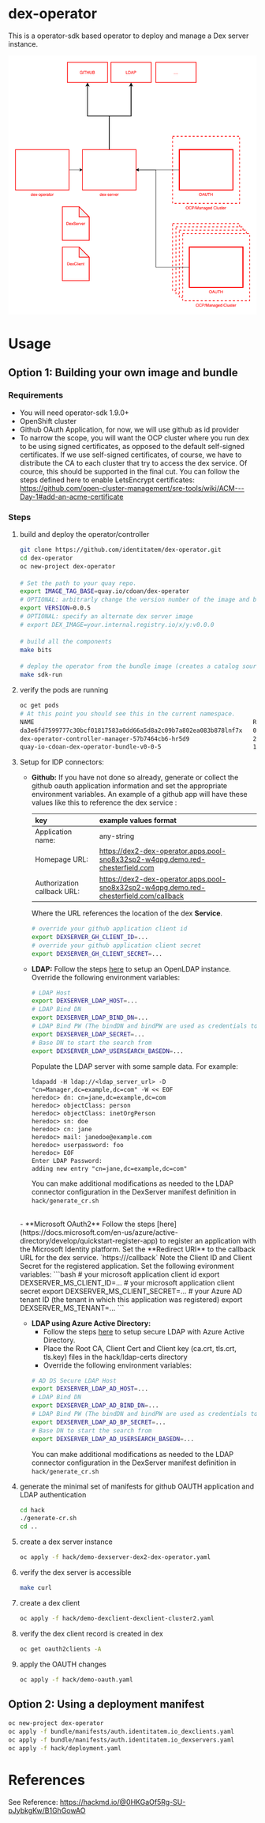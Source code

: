# dex-operator

This is a operator-sdk based operator to deploy and manage a Dex server instance.

 ![component diagram](/docs/img/dex-component-diagram.png)

# Usage

## Option 1: Building your own image and bundle

### Requirements

* You will need operator-sdk 1.9.0+
* OpenShift cluster
* Github OAuth Application, for now, we will use github as id provider
* To narrow the scope, you will want the OCP cluster where you run dex to be using signed certificates, as opposed to the default self-signed certificates. If we use self-signed certificates, of course, we have to distribute the CA to each cluster that try to access the dex service. Of cource, this should be supported in the final cut. You can follow the steps defined here to enable LetsEncrypt certificates: https://github.com/open-cluster-management/sre-tools/wiki/ACM---Day-1#add-an-acme-certificate

### Steps

1. build and deploy the operator/controller

    ```bash
    git clone https://github.com/identitatem/dex-operator.git
    cd dex-operator
    oc new-project dex-operator

    # Set the path to your quay repo.
    export IMAGE_TAG_BASE=quay.io/cdoan/dex-operator
    # OPTIONAL: arbitrarly change the version number of the image and bundle.
    export VERSION=0.0.5
    # OPTIONAL: specify an alternate dex server image
    # export DEX_IMAGE=your.internal.registry.io/x/y:v0.0.0

    # build all the components
    make bits

    # deploy the operator from the bundle image (creates a catalog source). We can deploy the controller directly, but I started using the bundle and got used to it.
    make sdk-run
    ```

2. verify the pods are running

    ```bash
    oc get pods
    # At this point you should see this in the current namespace.
    NAME                                                              READY   STATUS      RESTARTS   AGE
    da3e6fd7599777c30bcf01817583a0dd66a5d8a2c09b7a802ea083b878lnf7x   0/1     Completed   0          25s
    dex-operator-controller-manager-57b7464cb6-hr5d9                  2/2     Running     0          16s
    quay-io-cdoan-dex-operator-bundle-v0-0-5                          1/1     Running     0          35s
    ```

3. Setup for IDP connectors:
    - **Github:**
      If you have not done so already, generate or collect the github oauth application information and set the appropriate environment variables. An example of a github app will have these values like this to reference the dex service :

        | key                         | example values format |
        |-----------------------------|-----------------------|
        | Application name:           | any-string |
        | Homepage URL:               | https://dex2-dex-operator.apps.pool-sno8x32sp2-w4qpg.demo.red-chesterfield.com |
        | Authorization callback URL: | https://dex2-dex-operator.apps.pool-sno8x32sp2-w4qpg.demo.red-chesterfield.com/callback |

        Where the URL references the location of the dex **Service**.

        ```bash
        # override your github application client id
        export DEXSERVER_GH_CLIENT_ID=...
        # override your github application client secret
        export DEXSERVER_GH_CLIENT_SECRET=...
        ```

    - **LDAP:**
        Follow the steps [here](https://medium.com/ibm-garage/how-to-host-and-deploy-an-openldap-sever-in-openshift-affab06a4365) to setup an OpenLDAP instance.
        Override the following environment variables:
        ```bash
        # LDAP Host
        export DEXSERVER_LDAP_HOST=...
        # LDAP Bind DN 
        export DEXSERVER_LDAP_BIND_DN=...
        # LDAP Bind PW (The bindDN and bindPW are used as credentials to search for users and passwords)
        export DEXSERVER_LDAP_SECRET=...
        # Base DN to start the search from
        export DEXSERVER_LDAP_USERSEARCH_BASEDN=...
        ```
        Populate the LDAP server with some sample data. For example:
        ```
        ldapadd -H ldap://<ldap_server_url> -D "cn=Manager,dc=example,dc=com" -W << EOF
        heredoc> dn: cn=jane,dc=example,dc=com
        heredoc> objectClass: person
        heredoc> objectClass: inetOrgPerson
        heredoc> sn: doe
        heredoc> cn: jane
        heredoc> mail: janedoe@example.com
        heredoc> userpassword: foo
        heredoc> EOF
        Enter LDAP Password:
        adding new entry "cn=jane,dc=example,dc=com"
        ```
        You can make additional modifications as needed to the LDAP connector configuration in the DexServer manifest definition in `hack/generate_cr.sh`
    </br>
    - **Microsoft OAuth2**
        Follow the steps [here](https://docs.microsoft.com/en-us/azure/active-directory/develop/quickstart-register-app) to register an application with the Microsoft Identity platform.
        Set the **Redirect URI** to the callback URL for the dex service. `https://<location of dex service>/callback`
        Note the Client ID and Client Secret for the registered application.
        Set the following evironment variables:
        ```bash
        # your microsoft application client id
        export DEXSERVER_MS_CLIENT_ID=...
        # your microsoft application client secret
        export DEXSERVER_MS_CLIENT_SECRET=...
        # your Azure AD tenant ID (the tenant in which this application was registered)
        export DEXSERVER_MS_TENANT=...        
        ```        



    - **LDAP using Azure Active Directory:**
        - Follow the steps [here](https://docs.google.com/document/d/1TC23Ok-CaXFm7AI0JatjEZbYUiycV_PeyHk9GRTylzA/edit?usp=sharing) to setup secure LDAP with Azure Active Directory.
        - Place the Root CA, Client Cert and Client key (ca.crt, tls.crt, tls.key) files in the hack/ldap-certs directory
        - Override the following environment variables:
        ```bash
        # AD DS Secure LDAP Host
        export DEXSERVER_LDAP_AD_HOST=...
        # LDAP Bind DN 
        export DEXSERVER_LDAP_AD_BIND_DN=...
        # LDAP Bind PW (The bindDN and bindPW are used as credentials to search for users and passwords)
        export DEXSERVER_LDAP_AD_BP_SECRET=...
        # Base DN to start the search from
        export DEXSERVER_LDAP_AD_USERSEARCH_BASEDN=...
        ```
        You can make additional modifications as needed to the LDAP connector configuration in the DexServer manifest definition in `hack/generate_cr.sh`

4. generate the minimal set of manifests for github OAUTH application and LDAP authentication

    ```bash
    cd hack
    ./generate-cr.sh
    cd ..
    ```

5. create a dex server instance

    ```bash
    oc apply -f hack/demo-dexserver-dex2-dex-operator.yaml
    ```

6. verify the dex server is accessible

   ```bash
   make curl
   ```

7. create a dex client

    ```bash
    oc apply -f hack/demo-dexclient-dexclient-cluster2.yaml
    ```

8. verify the dex client record is created in dex
   ```bash
   oc get oauth2clients -A
   ```

9.  apply the OAUTH changes

    ```bash
    oc apply -f hack/demo-oauth.yaml
    ```

## Option 2: Using a deployment manifest

```bash
oc new-project dex-operator
oc apply -f bundle/manifests/auth.identitatem.io_dexclients.yaml
oc apply -f bundle/manifests/auth.identitatem.io_dexservers.yaml
oc apply -f hack/deployment.yaml
```

# References

See Reference: https://hackmd.io/@0HKGaOf5Rg-SU-pJybkgKw/B1GhGowAO
